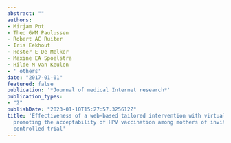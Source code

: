 ```yaml
---
abstract: ""
authors:
- Mirjam Pot
- Theo GWM Paulussen
- Robert AC Ruiter
- Iris Eekhout
- Hester E De Melker
- Maxine EA Spoelstra
- Hilde M Van Keulen
- ' others'
date: "2017-01-01"
featured: false
publication: '*Journal of medical Internet research*'
publication_types:
- "2"
publishDate: "2023-01-10T15:27:57.325612Z"
title: 'Effectiveness of a web-based tailored intervention with virtual assistants
  promoting the acceptability of HPV vaccination among mothers of invited girls: randomized
  controlled trial'
---
```



